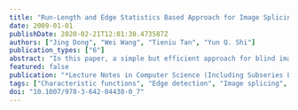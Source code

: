```yaml
---
title: "Run-Length and Edge Statistics Based Approach for Image Splicing Detection"
date: 2009-01-01
publishDate: 2020-02-21T12:01:30.473587Z
authors: ["Jing Dong", "Wei Wang", "Tieniu Tan", "Yun Q. Shi"]
publication_types: ["6"]
abstract: "In this paper, a simple but efficient approach for blind image splicing detection is proposed. Image splicing is a common and fundamental operation used for image forgery. The detection of image splicing is a preliminary but desirable study for image forensics. Passive detection approaches of image splicing are usually regarded as pattern recognition problems based on features which are sensitive to splicing. In the proposed approach, we analyze the discontinuity of image pixel correlation and coherency caused by splicing in terms of image run-length representation and sharp image characteristics. The statistical features extracted from image run-length representation and image edge statistics are used for splicing detection. The support vector machine (SVM) is used as the classifier. Our experimental results demonstrate that the two proposed features outperform existing ones both in detection accuracy and computational complexity. © Springer-Verlag Berlin Heidelberg 2009."
featured: false
publication: "*Lecture Notes in Computer Science (Including Subseries Lecture Notes in Artificial Intelligence and Lecture Notes in Bioinformatics)*"
tags: ["Characteristic functions", "Edge detection", "Image splicing", "Run-length", "Support vector machine (SVM)"]
doi: "10.1007/978-3-642-04438-0_7"
---
```



